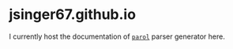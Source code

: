 # jsinger67.github.io

I currently host the documentation of [`parol`](https://github.com/jsinger67/parol) parser generator here.
